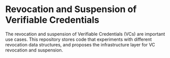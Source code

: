 # Revocation and Suspension of Verifiable Credentials
The revocation and suspension of Verifiable Credentials (VCs) are important use cases. This repository stores code that experiments with different revocation data structures, and proposes the infrastructure layer for VC revocation and suspension.
